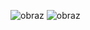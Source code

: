 ![obraz](https://github.com/OriginPanda/AndroidGame/assets/89751082/25bc1860-e037-4918-b096-4da930030bea)
![obraz](https://github.com/OriginPanda/AndroidGame/assets/89751082/6e4a11c6-bc00-4db1-89dc-812c235e1d6d)
